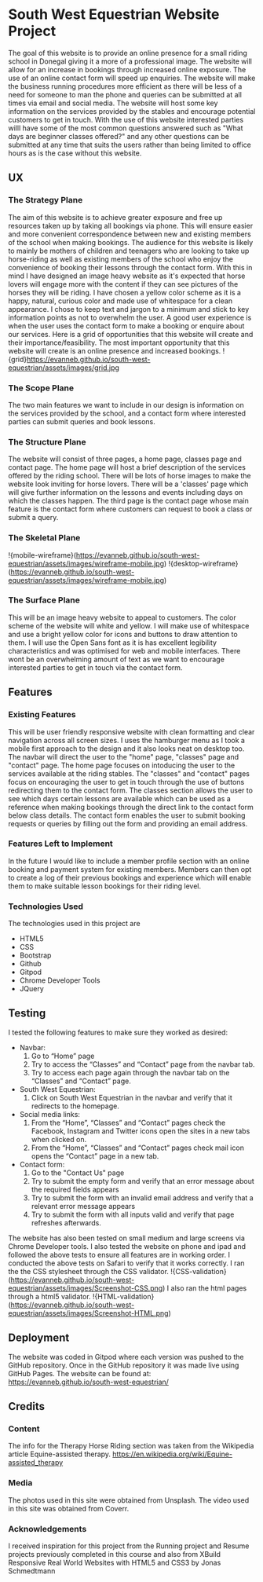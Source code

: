 # South West Equestrian Website Project
The goal of this website is to provide an online presence for a small riding school in Donegal giving it a more of a professional image.  The website will allow for an increase in bookings through increased online exposure. The use of an online contact form will speed up enquiries. 
The website will make the business running procedures more efficient as there will be less of a need for someone to man the phone and queries can be submitted at all times via email and social media.
The website will host some key information on the services provided by the stables and encourage potential customers to get in touch.
With the use of this website interested parties willl have some of the most common questions answered such as "What days are beginner classes offered?" and any other questions can be submitted at any time that suits the users rather than being limited to office hours as is the case without this website.
## UX 
### The Strategy Plane 
The aim of this website is to achieve greater exposure and free up resources taken up by taking all bookings via phone.
This will ensure easier and more convenient correspondence between new and existing members of the school when making bookings. 
The audience for this website is likely to mainly be mothers of children and teenagers who are looking to take up horse-riding as well as existing members of the school who enjoy the convenience of booking their lessons through the contact form. 
With this in mind I have designed an image heavy website as it's expected that horse lovers will engage more with the content if they can see pictures of the horses they will be riding.
I have chosen a yellow color scheme as it is a happy, natural, curious color and made use of whitespace for a clean appearance.
I chose to keep text and jargon to a minimum  and stick to key information points as not to overwhelm the user.
A good user experience is when the user uses the contact form to make a booking or enquire about our services. 
Here is a grid of opportunities that this website will create and their importance/feasibility.
The most important opportunity that this website will create is an online presence and increased bookings.
!{grid}https://evanneb.github.io/south-west-equestrian/assets/images/grid.jpg
### The Scope Plane
The two main features we want to include in our design is information on the services provided by the school, and a contact form where interested parties can submit queries and book lessons.
### The Structure Plane
The website will consist of three pages, a home page, classes page and contact page.
The home page will host a brief description of the services offered by the riding school. There will be lots of horse images to make the website look inviting for horse lovers.
There will be a 'classes' page which will give further information on the lessons and events including days on which the classes happen.
The third page is the contact page whose main feature is the contact form where customers can request to book a class or submit a query.
### The Skeletal Plane
!{mobile-wireframe}(https://evanneb.github.io/south-west-equestrian/assets/images/wireframe-mobile.jpg)
!{desktop-wireframe}(https://evanneb.github.io/south-west-equestrian/assets/images/wireframe-mobile.jpg)
### The Surface Plane 
This will be an image heavy website to appeal to customers. The color scheme of the website will white and yellow. I will make use of whitespace and use a bright yellow color for icons and buttons to draw attention to them. 
I will use the Open Sans font as it is has excellent legibility characteristics and was optimised for web and mobile interfaces. There wont be an overwhelming amount of text as we want to encourage interested parties to get in touch via the contact form.
## Features
### Existing Features
This will be user friendly responsive website with clean formatting and clear navigation across all screen sizes. I uses the hamburger menu as I took a mobile first approach to the design and it also looks neat on desktop too. The navbar will direct the user to the "home" page, "classes" page and "contact" page. The home page focuses on intoducing the user to the services available at the riding stables. The "classes" and "contact" pages focus on encouraging the user to get in touch through the use of buttons redirecting them to the contact form.
The classes section allows the user to see which days certain lessons are available which can be used as a reference when making bookings through the direct link to the contact form below class details.
The contact form enables the user to submit booking requests or queries by filling out the form and providing an email address.
### Features Left to Implement
In the future I would like to include a member profile section with an online booking and payment system for existing members.
Members can then opt to create a log of their previous bookings and experience which will enable them to make suitable lesson bookings for their riding level.
### Technologies Used
The technologies used in this project are
- HTML5 
- CSS 
- Bootstrap 
- Github 
- Gitpod 
- Chrome Developer Tools 
- JQuery
## Testing
I tested the following features to make sure they worked as desired:
- Navbar:
  1. Go to “Home” page
  2. Try to access the “Classes” and “Contact” page from the navbar tab.
  3. Try to access each page again through the navbar tab on the “Classes” and “Contact” page.
- South West Equestrian:
  1. Click on South West Equestrian in the navbar and verify that it redirects to the homepage.
- Social media links:
  1. From the “Home”, “Classes” and “Contact” pages check the Facebook, Instagram and Twitter icons open the sites in a new tabs when clicked on.
  2. From the “Home”, “Classes” and “Contact” pages check mail icon opens the “Contact” page in a new tab.
- Contact form:
  1. Go to the "Contact Us" page
  2. Try to submit the empty form and verify that an error message about the required fields appears
  3. Try to submit the form with an invalid email address and verify that a relevant error message appears
  4. Try to submit the form with all inputs valid and verify that page refreshes afterwards.

The website has also been tested on small medium and large screens via Chrome Developer tools. I also tested the website on phone and ipad and followed the above tests to ensure all features are in working order.
I conducted the above tests on Safari to verify that it works correctly.
I ran the the CSS stylesheet through the CSS validator. 
!{CSS-validation}(https://evanneb.github.io/south-west-equestrian/assets/images/Screenshot-CSS.png)
I also ran the html pages through a html5 validator.
!{HTML-validation}(https://evanneb.github.io/south-west-equestrian/assets/images/Screenshot-HTML.png)

## Deployment
The website was coded in Gitpod where each version was pushed to the GitHub repository. Once in the GitHub repository it was made live using GitHub Pages. The website can be found at: https://evanneb.github.io/south-west-equestrian/

## Credits
### Content
The info for the Therapy Horse Riding section was taken from the Wikipedia article Equine-assisted therapy. 
https://en.wikipedia.org/wiki/Equine-assisted_therapy
### Media
The photos used in this site were obtained from Unsplash.
The video used in this site was obtained from Coverr.
### Acknowledgements
I received inspiration for this project from the Running project and Resume projects previously completed in this course and also from XBuild Responsive Real World Websites with HTML5 and CSS3 by Jonas Schmedtmann